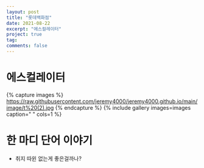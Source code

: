 ```yaml
---
layout: post
title: "롯데백화점"
date: 2021-08-22
excerpt: "에스컬레이터"
project: true
tag:
comments: false
---
```


# 에스컬레이터
{% capture images %}
https://raw.githubusercontent.com/jeremy4000/jeremy4000.github.io/main/image/t%20(2).jpg
{% endcapture %}
{% include gallery images=images caption=" " cols=1 %}


# 한 마디 단어 이야기
* 취지 따윈 없는게 좋은걸까나?

